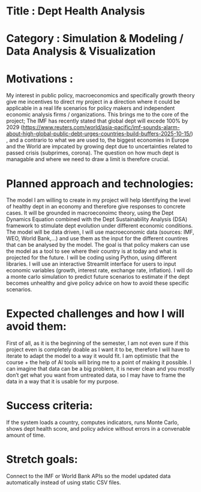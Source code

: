# Title : Dept Health Analysis
# Category : Simulation & Modeling / Data Analysis & Visualization

# Motivations : 
 My interest in public policy, macroeconomics and specifically growth theory give me incentives to direct my project in a direction where it could be applicable in a real life scenarios for policy makers and independent economic analysis firms / organizations. 
 This brings me to the core of the project; The IMF has recently stated that global dept will excede 100% by 2029 (https://www.reuters.com/world/asia-pacific/imf-sounds-alarm-about-high-global-public-debt-urges-countries-build-buffers-2025-10-15/) , and a contrario to what we are used to, the biggest economies in Europe and the World are impcated by growing dept due to uncertainties related to passed crisis (subprimes, corona). The question on how much dept is managable and where we need to draw a limit is therefore crucial.

# Planned approach and technologies: 
 The model I am willing to create in my project will help Identifying the level of healthy dept in an economy and therefore give responses to concrete cases. It will be grounded in macroeconoimc theory, using the Dept Dynamics Equation combined with the Dept Sustainability Analysis (DSA) framework to stimulate dept evolution under different economic conditions. 
 The model will be data driven, I will use macroeconomic data (sources: IMF, WEO, World Bank,…) and use them as the input for the different countires that can be analysed by the model. The goal is that policy makers can use the model as a tool to see where their country is at today and what is projected for the future. 
 I will be coding using Python, using different libraries. I will use an interactive Streamlit interface for users to input economic variables (growth, interest rate, exchange rate, inflation). I will do a monte carlo simulation to predict future scenarios to estimate if the dept becomes unhealthy and give policy advice on how to avoid these specific scenarios.

# Expected challenges and how I will avoid them: 
 First of all, as it is the beginning of the semester, I am not even sure if this project even is completely doable as I want it to be, therefore I will have to iterate to adapt the model to a way it would fit. I am optimistic that the course + the help of AI tools will bring me to a point of making it possible. 
 I can imagine that data can be a big problem, it is never clean and you mostly don’t get what you want from untreated data, so I may have to frame the data in a way that it is usable for my purpose.

# Success criteria:
 If the system loads a country, computes indicators, runs Monte Carlo, shows dept health score, and policy advice without errors in a convenable amount of time.

# Stretch goals:
 Connect to the IMF or World Bank APIs so the model updated data automatically instead of using static CSV files.

